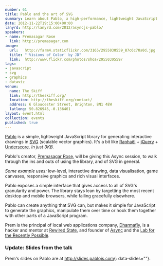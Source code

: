```yaml
---
number: 61
title: Pablo and the art of SVG
summary: Learn about Pablo, a high-performance, lightweight JavaScript library for generating interactive drawings in SVG.
date: 2012-11-22T19:15:00+00:00
lanyrd: http://lanyrd.com/2012/asyncjs-pablo/
speakers:
- name: Premasagar Rose
  link: http://premasagar.com
image:
  url:   http://farm4.staticflickr.com/3165/2955030559_87c6c70a0d.jpg
  title: "'Visions of Color' by JD"
  link:  http://www.flickr.com/photos/shoa/2955030559/
tags:
- javascript
- svg
- graphics
- dataviz
venue:
  name: The Skiff
  link: http://theskiff.org/
  location: http://theskiff.org/contact/
  address: 6 Gloucester Street, Brighton, BN1 4EW
  latlong: 50.826945,-0.136401
layout: event.html
collection: events
published: true
---
```


[Pablo][pablo] is a simple, lightweight JavaScript library for generating interactive drawings in [SVG][svg] (scalable vector graphics). It's a bit like [Raphaël][raphael] + [jQuery][jquery] + [Underscore][_]. _In just 3KB._

Pablo's creator, [Premasagar Rose][prem], will be giving this Async session, to walk through the ins and outs of using the library, and of SVG in general.

_Some example uses:_ low-level, interactive drawing, data visualisation, game canvases, responsive graphics and rich visual interfaces.

Pablo exposes a simple interface that gives access to all of SVG's granularity and power. The library stays lean by targetting the most recent desktop and mobile browsers, while failing gracefully elsewhere.

Pablo can create anything that SVG can, but makes it simple for JavaScript to generate the graphics, manipulate them over time or hook them together with other parts of a JavaScript program.

Prem is the principal of local web applications company, [Dharmafly][df], is a hacker and mentor at [Rewired State][rs], and founder of [Async][async] and the [Lab for the Recently Possible][L4RP].


### Update: Slides from the talk

Prem's slides on Pablo are at
<http://slides.pablojs.com>{: data-slides=""}.

[pablo]: http://pablojs.com
[prem]: http://premasagar.com
[df]: http://dharmafly.com
[rs]: http://rewiredstate.org
[async]: http://asyncjs.com
[L4RP]: http://L4RP.com
[mit]: http://opensource.org/licenses/mit-license.php
[svg]: https://developer.mozilla.org/en/SVG
[pablo-min]: https://github.com/downloads/dharmafly/pablo/pablo.min.js
[raphael]: http://raphaeljs.com
[jquery]: http://jquery.com
[_]: http://documentcloud.github.com/underscore/
[reference]: http://pablojs.com/reference/
